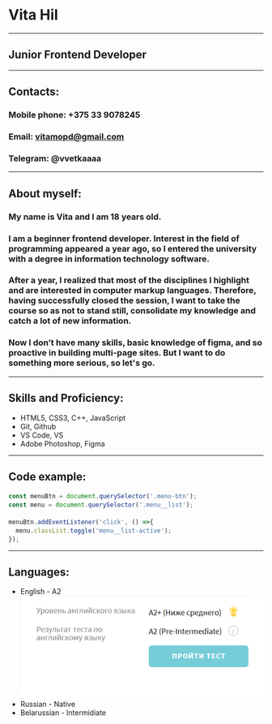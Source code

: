 # __Vita Hil__
*****
## Junior Frontend Developer
*****
## Contacts:

### Mobile phone: +375 33 9078245
### Email: vitamopd@gmail.com
### Telegram: @vvetkaaaa
****
## About myself:

### My name is Vita and I am 18 years old. 
### I am a beginner frontend developer. Interest in the field of programming appeared a year ago, so I entered the university with a degree in information technology software. 

### After a year, I realized that most of the disciplines I highlight and are interested in computer markup languages. Therefore, having successfully closed the session, I want to take the course so as not to stand still, consolidate my knowledge and catch a lot of new information.

### Now I don’t have many skills, basic knowledge of figma, and so proactive in building multi-page sites. But I want to do something more serious, so let's go.
****
## Skills and Proficiency:
* HTML5, CSS3, C++, JavaScript 
* Git, Github
* VS Code, VS
* Adobe Photoshop, Figma
****
## Code example:
```JavaScript
const menuBtn = document.querySelector('.menu-btn');
const menu = document.querySelector('.menu__list');

menuBtn.addEventListener('click', () =>{
  menu.classList.toggle('menu__list-active');
});
```
****
## Languages:
* English - A2
![english](./english.png)
* Russian - Native
* Belarussian - Intermidiate